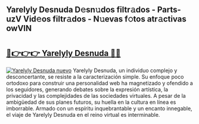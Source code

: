 ## Yarelyly Desnuda D𝚎sn𝚞dos filtr𝚊dos - Parts-uzV Vid𝚎os filtr𝚊dos - N𝚞evas f𝚘tos atr𝚊ctivas owVIN

# <h2><a href="http://mbde8z.tromn.icu/?c=Yarelyly+Desnuda">🔗👉👉👉 Yarelyly Desnuda 🔗🔗</a></h2>

[![Yarelyly Desnuda nuevo](https://i.imgur.com/pEAQMta.gif)](http://mbde8z.tromn.icu/?c=Yarelyly+Desnuda)
Yarelyly Desnuda, un individuo complejo y desconcertante, se resiste a la caracterización simple. Su enfoque poco ortodoxo para construir una personalidad web ha magnetizado y ofendido a los seguidores, generando debates sobre la expresión artística, la privacidad y las complejidades de las sociedades virtuales. A pesar de la ambigüedad de sus planes futuros, su huella en la cultura en línea es imborrable. Armado con un espíritu inquebrantable y un encanto innegable, el viaje de Yarelyly Desnuda en el reino virtual es interminable.
